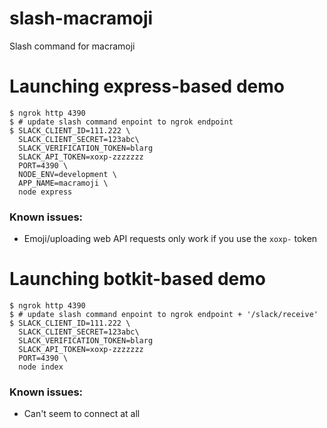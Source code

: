 # slash-macramoji
Slash command for macramoji

# Launching express-based demo
```
$ ngrok http 4390
$ # update slash command enpoint to ngrok endpoint
$ SLACK_CLIENT_ID=111.222 \
  SLACK_CLIENT_SECRET=123abc\
  SLACK_VERIFICATION_TOKEN=blarg
  SLACK_API_TOKEN=xoxp-zzzzzzz
  PORT=4390 \
  NODE_ENV=development \
  APP_NAME=macramoji \
  node express
```

### Known issues:
* Emoji/uploading web API requests only work if you use the `xoxp-` token


# Launching botkit-based demo
```
$ ngrok http 4390
$ # update slash command enpoint to ngrok endpoint + '/slack/receive'
$ SLACK_CLIENT_ID=111.222 \
  SLACK_CLIENT_SECRET=123abc\
  SLACK_VERIFICATION_TOKEN=blarg
  SLACK_API_TOKEN=xoxp-zzzzzzz
  PORT=4390 \
  node index
```

### Known issues:
* Can't seem to connect at all
